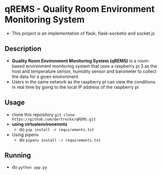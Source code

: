 # qREMS - Quality Room Environment Monitoring System

* This project is an implementation of flask, flask-socketio and socket.js

## Description
* __Quality Room Environment Monitoring System (qREMS)__ is a room-based environment monitoring system that uses a raspberry pi 3 as the host and temperature sensor, humidity sensor and barometer to collect the data for a given environment.
* Users in the same network as the raspberry pi can view the conditions in real time by going to the local IP address of the raspberry pi

## Usage
* clone this repository ``` git clone https://github.com/dertrockx/qREMS.git ```
* __using virtualenvironemnts__
   * do ``` pip install -r requirements.txt ```
* Using pipenv
   * do ``` pipenv install -r requirements.txt ```

## Running
* do ``` python app.py ```
